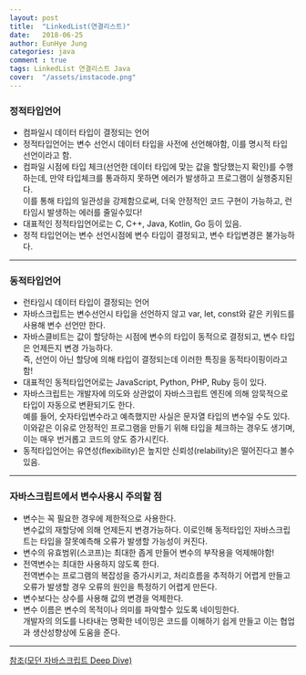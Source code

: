 ```yaml
---
layout: post
title:  "LinkedList(연결리스트)"
date:   2018-06-25
author: EunHye Jung
categories: java
comment : true
tags: LinkedList 연결리스트 Java
cover:  "/assets/instacode.png"
---
```

	
    
### 정적타입언어
    
  * 컴파일시 데이터 타입이 결정되는 언어  
  * 정적타입언어는 변수 선언시 데이터 타입을 사전에 선언해야함, 이를 명시적 타입 선언이라고 함.  
  * 컴파일 시점에 타입 체크(선언한 데이터 타입에 맞는 값을 할당했는지 확인)를 수행하는데, 만약 타입체크를 통과하지 못하면 에러가 발생하고 프로그램이 실행중지된다.  
    이를 통해 타입의 일관성을 강제함으로써, 더욱 안정적인 코드 구현이 가능하고, 런타임시 발생하는 에러를 줄일수있다!  
  * 대표적인 정적타입언어로는 C, C++, Java, Kotlin, Go 등이 있음.  
  * 정적 타입언어는 변수 선언시점에 변수 타입이 결정되고, 변수 타입변경은 불가능하다.  
    
    
- - -
 
### 동적타입언어
    
  * 런타임시 데이터 타입이 결정되는 언어  
  * 자바스크립트는 변수선언시 타입을 선언하지 않고 var, let, const와 같은 키워드를 사용해 변수 선언만 한다.  
  * 자바스클비트는 값이 할당하는 시점에 변수의 타입이 동적으로 결정되고, 변수 타입은 언제든지 변경 가능하다.  
    즉, 선언이 아닌 할당에 의해 타입이 결정되는데 이러한 특징을 동적타이핑이라고 함!  
  * 대표적인 동적타입언어로는 JavaScript, Python, PHP, Ruby 등이 있다.  
  * 자바스크립트는 개발자에 의도와 상관없이 자바스크립트 엔진에 의해 암묵적으로 타입이 자동으로 변환되기도 한다.  
    예를 들어, 숫자타입변수라고 예측했지만 사실은 문자열 타입의 변수일 수도 있다.  
    이와같은 이유로 안정적인 프로그램을 만들기 위해 타입을 체크하는 경우도 생기며, 이는 매우 번거롭고 코드의 양도 증가시킨다.  
  * 동적타입언어는 유연성(flexibility)은 높지만 신뢰성(relability)은 떨어진다고 볼수 있음.  
	
	
- - -
   
### 자바스크립트에서 변수사용시 주의할 점  
   
  * 변수는 꼭 필요한 경우에 제한적으로 사용한다.  
    변수값의 재할당에 의해 언제든지 변경가능하다. 이로인해 동적타입인 자바스크립트는 타입을 잘못예측해 오류가 발생할 가능성이 커진다.  
  * 변수의 유효범위(스코프)는 최대한 좁게 만들어 변수의 부작용을 억제해야함!  
  * 전역변수는 최대한 사용하지 않도록 한다.  
    전역변수는 프로그램의 복잡성을 증가시키고, 처리흐름을 추적하기 어렵게 만들고 오류가 발생할 경우 오류의 원인을 특정하기 어렵게 만든다.   
  * 변수보다는 상수를 사용해 값의 변경을 억제한다.  
  * 변수 이름은 변수의 목적이나 의미를 파악할수 있도록 네이밍한다.  
    개발자의 의도를 나타내는 명확한 네이밍은 코드를 이해하기 쉽게 만들고 이는 협업과 생산성향상에 도움을 준다.  
     
- - -   
   
[참조(모던 자바스크립트 Deep Dive)](https://book.naver.com/bookdb/book_detail.nhn?bid=16710547)
    

